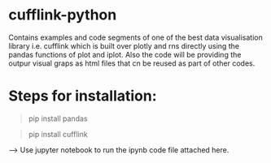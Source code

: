 # cufflink-python
Contains examples and code segments of one of the best data visualisation library i.e. cufflink which is built over plotly and rns directly using the pandas functions of plot and iplot. Also the code will be providing the outpur visual graps as html files that cn be reused as part of other codes.

# Steps for installation:
  > pip install pandas
  
  > pip install cufflink

 --> Use jupyter notebook to run the ipynb code file attached here.
